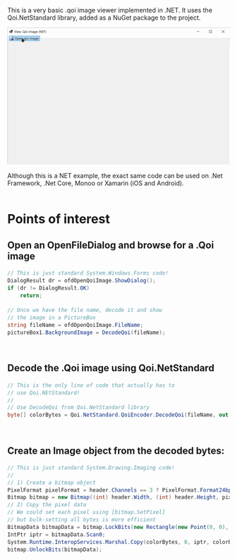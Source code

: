 This is a very basic .qoi image viewer implemented in .NET. It uses the Qoi.NetStandard library, added as a NuGet package to the project.

<div align="center">

![Screen Capture](QoiImageViewerNet.gif)

</div>

Although this is a NET example, the exact same code can be used on .Net Framework, .Net Core, Monoo or Xamarin (iOS and Android).
<br/><br/>

# Points of interest
## Open an OpenFileDialog and browse for a .Qoi image
```csharp
// This is just standard System.Windows.Forms code!
DialogResult dr = ofdOpenQoiImage.ShowDialog();
if (dr != DialogResult.OK)
    return;

// Once we have the file name, decode it and show
// the image in a PictureBox
string fileName = ofdOpenQoiImage.FileName;
pictureBox1.BackgroundImage = DecodeQoi(fileName);
```
<br/>

## Decode the .Qoi image using Qoi.NetStandard
```csharp
// This is the only line of code that actually has to
// use Qoi.NEtStandard!
//
// Use DecodeQoi from Qoi.NetStandard library
byte[] colorBytes = Qoi.NetStandard.QoiEncoder.DecodeQoi(fileName, out Qoi.NetStandard.QoiHeader header);
```
<br/>

## Create an Image object from the decoded bytes:
```csharp
// This is just standard System.Drawing.Imaging code!
//
// 1) Create a bitmap object
PixelFormat pixelFormat = header.Channels == 3 ? PixelFormat.Format24bppRgb : PixelFormat.Format32bppArgb;
Bitmap bitmap = new Bitmap((int) header.Width, (int) header.Height, pixelFormat);
// 2) Copy the pixel data
// We could set each pixel using [bitmap.SetPixel]
// but bulk-setting all bytes is more efficient
BitmapData bitmapData = bitmap.LockBits(new Rectangle(new Point(0, 0), bitmap.Size), ImageLockMode.ReadWrite, bitmap.PixelFormat);
IntPtr iptr = bitmapData.Scan0;
System.Runtime.InteropServices.Marshal.Copy(colorBytes, 0, iptr, colorBytes.Length);
bitmap.UnlockBits(bitmapData);
```